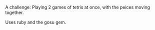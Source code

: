 A challenge: Playing 2 games of tetris at once, with the peices moving together.

Uses ruby and the gosu gem.

